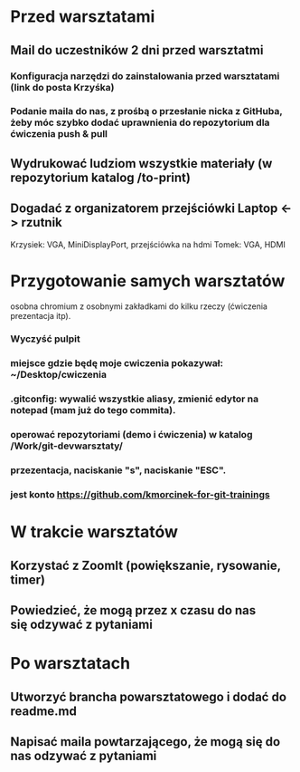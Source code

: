 # Przed warsztatami

## Mail do uczestników 2 dni przed warsztatmi
### Konfiguracja narzędzi do zainstalowania przed warsztatami (link do posta Krzyśka)
### Podanie maila do nas, z prośbą o przesłanie nicka z GitHuba, żeby móc szybko dodać uprawnienia do repozytorium dla ćwiczenia push & pull

## Wydrukować ludziom wszystkie materiały (w repozytorium katalog /to-print)
## Dogadać z organizatorem przejściówki Laptop <-> rzutnik
Krzysiek: VGA, MiniDisplayPort, przejściówka na hdmi
Tomek: VGA, HDMI

# Przygotowanie samych warsztatów
osobna chromium z osobnymi zakładkami do kilku rzeczy (ćwiczenia prezentacja itp).

### Wyczyść pulpit 
### miejsce gdzie będę moje cwiczenia pokazywał: ~/Desktop/cwiczenia
### .gitconfig: wywalić wszystkie aliasy, zmienić edytor na notepad (mam już do tego commita).
### operować repozytoriami (demo i ćwiczenia) w katalog /Work/git-devwarsztaty/<git-devwarsztaty-katowice>

### przezentacja, naciskanie "s", naciskanie "ESC".
### jest konto https://github.com/kmorcinek-for-git-trainings

# W trakcie warsztatów
## Korzystać z ZoomIt (powiększanie, rysowanie, timer)
## Powiedzieć, że mogą przez x czasu do nas się odzywać z pytaniami

# Po warsztatach

## Utworzyć brancha powarsztatowego i dodać do readme.md
## Napisać maila powtarzającego, że mogą się do nas odzywać z pytaniami
